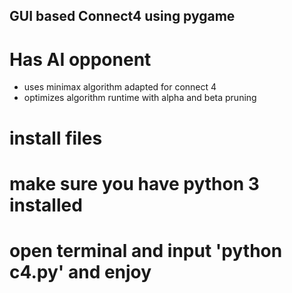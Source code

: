 ## GUI based Connect4 using pygame
# Has AI opponent
- uses minimax algorithm adapted for connect 4
- optimizes algorithm runtime with alpha and beta pruning

# install files
# make sure you have python 3 installed
# open terminal and input 'python c4.py' and enjoy